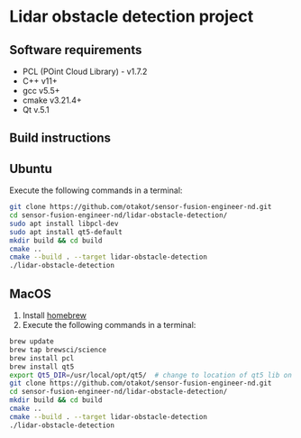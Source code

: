 # Lidar obstacle detection project

## Software requirements

* PCL (POint Cloud Library) - v1.7.2
* C++ v11+
* gcc v5.5+
* cmake v3.21.4+
* Qt v.5.1

## Build instructions

## Ubuntu

   Execute the following commands in a terminal:

   ```sh
   git clone https://github.com/otakot/sensor-fusion-engineer-nd.git
   cd sensor-fusion-engineer-nd/lidar-obstacle-detection/
   sudo apt install libpcl-dev
   sudo apt install qt5-default
   mkdir build && cd build
   cmake ..
   cmake --build . --target lidar-obstacle-detection
   ./lidar-obstacle-detection
   ```

   ## MacOS

   1. Install [homebrew](https://brew.sh/)
   2. Execute the following commands in a terminal:

   ```sh
   brew update
   brew tap brewsci/science
   brew install pcl
   brew install qt5
   export Qt5_DIR=/usr/local/opt/qt5/  # change to location of qt5 lib on your machine
   git clone https://github.com/otakot/sensor-fusion-engineer-nd.git
   cd sensor-fusion-engineer-nd/lidar-obstacle-detection/
   mkdir build && cd build
   cmake ..
   cmake --build . --target lidar-obstacle-detection
   ./lidar-obstacle-detection
   ```
